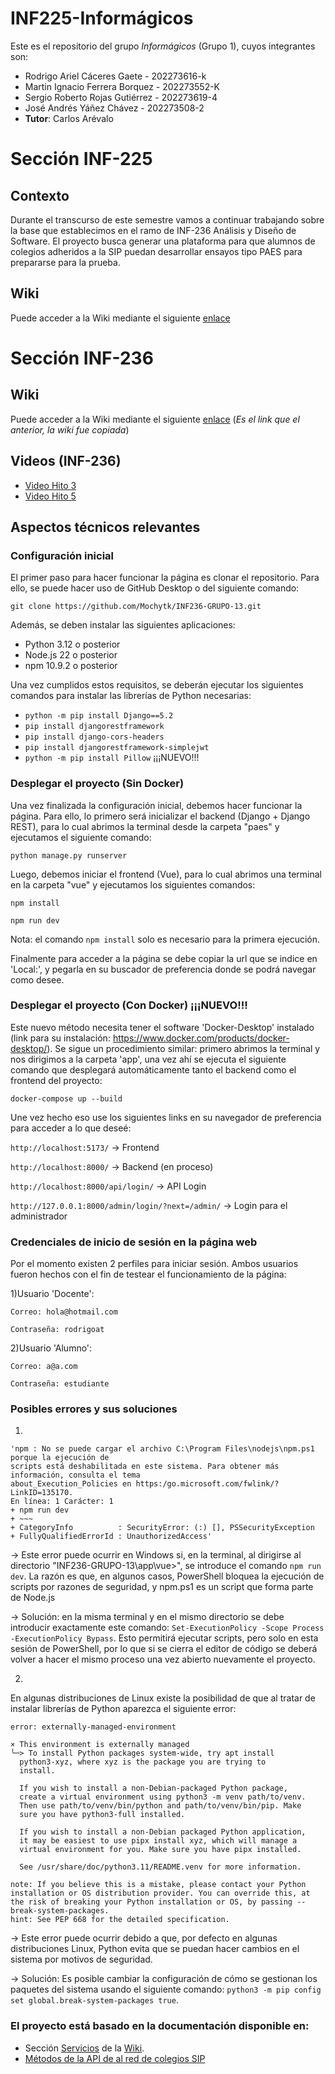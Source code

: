 # INF225-Informágicos

Este es el repositorio del grupo *Informágicos* (Grupo 1), cuyos integrantes son:
* Rodrigo Ariel Cáceres Gaete - 202273616-k
* Martin Ignacio Ferrera Borquez - 202273552-K
* Sergio Roberto Rojas Gutiérrez - 202273619-4
* José Andrés Yáñez Chávez - 202273508-2
* **Tutor**: Carlos Arévalo

# Sección INF-225
## Contexto
Durante el transcurso de este semestre vamos a continuar trabajando sobre la base que establecimos en el ramo de INF-236 Análisis y Diseño de Software. El proyecto busca generar una plataforma para que alumnos de colegios adheridos a la SIP puedan desarrollar ensayos tipo PAES para prepararse para la prueba.
## Wiki
Puede acceder a la Wiki mediante el siguiente [enlace](https://github.com/Mochytk/INF225-Informagicos/wiki)

# Sección INF-236
## Wiki
Puede acceder a la Wiki mediante el siguiente [enlace](https://github.com/Mochytk/INF225-Informagicos/wiki) (_Es el link que el anterior, la wiki fue copiada_)

## Videos (INF-236)
* [Video Hito 3](https://youtu.be/u5LrkK-0U38)
* [Video Hito 5](https://youtu.be/ra4RlnNAZF0)

## Aspectos técnicos relevantes
### Configuración inicial
El primer paso para hacer funcionar la página es clonar el repositorio. Para ello, se puede hacer uso de GitHub Desktop o del siguiente comando:

`git clone https://github.com/Mochytk/INF236-GRUPO-13.git`

Además, se deben instalar las siguientes aplicaciones:
- Python 3.12 o posterior
- Node.js 22 o posterior
- npm 10.9.2 o posterior

Una vez cumplidos estos requisitos, se deberán ejecutar los siguientes comandos para instalar las librerías de Python necesarias:

- `python -m pip install Django==5.2`
- `pip install djangorestframework`
- `pip install django-cors-headers`
- `pip install djangorestframework-simplejwt`
- `python -m pip install Pillow` ¡¡¡NUEVO!!!  

### Desplegar el proyecto (Sin Docker)
Una vez finalizada la configuración inicial, debemos hacer funcionar la página. Para ello, lo primero será inicializar el backend (Django + Django REST), para lo cual abrimos la terminal desde la carpeta "paes" y ejecutamos el siguiente comando:

`python manage.py runserver`

Luego, debemos iniciar el frontend (Vue), para lo cual abrimos una terminal en la carpeta "vue" y ejecutamos los siguientes comandos:

`npm install`

`npm run dev`

Nota: el comando `npm install` solo es necesario para la primera ejecución.

Finalmente para acceder a la página se debe copiar la url que se indice en 'Local:', y pegarla en su buscador de preferencia donde se podrá navegar como desee.

### Desplegar el proyecto (Con Docker) ¡¡¡NUEVO!!!
Este nuevo método necesita tener el software 'Docker-Desktop' instalado (link para su instalación: https://www.docker.com/products/docker-desktop/). Se sigue un procedimiento similar: primero abrimos la terminal y nos dirigimos a la carpeta 'app', una vez ahí se ejecuta el siguiente comando que desplegará automáticamente tanto el backend como el frontend del proyecto:

`docker-compose up --build`

Une vez hecho eso use los siguientes links en su navegador de preferencia para acceder a lo que deseé:

`http://localhost:5173/` -> Frontend

`http://localhost:8000/` -> Backend (en proceso)

`http://localhost:8000/api/login/` -> API Login

`http://127.0.0.1:8000/admin/login/?next=/admin/` -> Login para el administrador


### Credenciales de inicio de sesión en la página web
Por el momento existen 2 perfiles para iniciar sesión. Ambos usuarios fueron hechos con el fin de testear el funcionamiento de la página:

  1)Usuario 'Docente':
  
    Correo: hola@hotmail.com
    
    Contraseña: rodrigoat
    
  2)Usuario 'Alumno':
  
    Correo: a@a.com 
    
    Contraseña: estudiante

### Posibles errores y sus soluciones
  1)
  ~~~
'npm : No se puede cargar el archivo C:\Program Files\nodejs\npm.ps1 porque la ejecución de 
scripts está deshabilitada en este sistema. Para obtener más información, consulta el tema 
about_Execution_Policies en https:/go.microsoft.com/fwlink/?LinkID=135170.
En línea: 1 Carácter: 1
+ npm run dev
+ ~~~
+ CategoryInfo          : SecurityError: (:) [], PSSecurityException
+ FullyQualifiedErrorId : UnauthorizedAccess'
~~~

  -> Este error puede ocurrir en Windows si, en la terminal, al dirigirse al directorio "INF236-GRUPO-13\app\vue>", se introduce el comando `npm run dev`. La razón es que, en algunos casos, PowerShell bloquea la ejecución de scripts por razones de seguridad, y npm.ps1 es un script que forma parte de Node.js
  
  -> Solución: en la misma terminal y en el mismo directorio se debe introducir exactamente este comando: `Set-ExecutionPolicy -Scope Process -ExecutionPolicy Bypass`. Esto permitirá ejecutar scripts, pero solo en esta sesión de PowerShell, por lo que si se cierra el editor de código se deberá volver a hacer el mismo proceso una vez abierto nuevamente el proyecto.
  
  2)
  En algunas distribuciones de Linux existe la posibilidad de que al tratar de instalar librerías de Python aparezca el siguiente error:
  ~~~
  error: externally-managed-environment

× This environment is externally managed
╰─> To install Python packages system-wide, try apt install
    python3-xyz, where xyz is the package you are trying to
    install.

    If you wish to install a non-Debian-packaged Python package,
    create a virtual environment using python3 -m venv path/to/venv.
    Then use path/to/venv/bin/python and path/to/venv/bin/pip. Make
    sure you have python3-full installed.

    If you wish to install a non-Debian packaged Python application,
    it may be easiest to use pipx install xyz, which will manage a
    virtual environment for you. Make sure you have pipx installed.

    See /usr/share/doc/python3.11/README.venv for more information.

note: If you believe this is a mistake, please contact your Python installation or OS distribution provider. You can override this, at the risk of breaking your Python installation or OS, by passing --break-system-packages.
hint: See PEP 668 for the detailed specification.
  ~~~
  -> Este error puede ocurrir debido a que, por defecto en algunas distribuciones Linux, Python evita que se puedan hacer cambios en el sistema por motivos de seguridad.
  
  -> Solución: Es posible cambiar la configuración de cómo se gestionan los paquetes del sistema usando el siguiente comando: `python3 -m pip config set global.break-system-packages true`.

### El proyecto está basado en la documentación disponible en:
- Sección [Servicios](https://github.com/Mochytk/INF236-GRUPO-13/wiki/Servicios) de la [Wiki](https://github.com/Mochytk/INF236-GRUPO-13/wiki).
- [Métodos de la API de al red de colegios SIP](https://docs.google.com/spreadsheets/d/1EpDN1tzUwHGL3f3PVp9PCgyoJPDbeeiUk6s3VOLamCY/edit?gid=744756109#gid=744756109)

